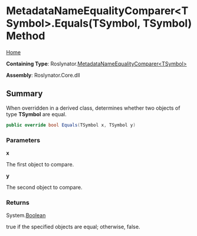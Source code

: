 # MetadataNameEqualityComparer\<TSymbol>\.Equals\(TSymbol, TSymbol\) Method

[Home](../../../README.md)

**Containing Type**: Roslynator\.[MetadataNameEqualityComparer\<TSymbol>](../README.md)

**Assembly**: Roslynator\.Core\.dll

## Summary

When overridden in a derived class, determines whether two objects of type **TSymbol** are equal\.

```csharp
public override bool Equals(TSymbol x, TSymbol y)
```

### Parameters

**x**

The first object to compare\.

**y**

The second object to compare\.

### Returns

System\.[Boolean](https://docs.microsoft.com/en-us/dotnet/api/system.boolean)

true if the specified objects are equal; otherwise, false\.
